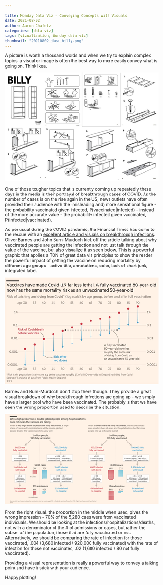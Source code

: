 ```yaml
---

title: Monday Data Viz - Conveying Concepts with Visuals
date: 2021-08-02
author: Aaron Chafetz
categories: [data viz]
tags: [vizualisation, Monday data viz]
thumbnail: "20210802_ikea_billy.png"
---
```


A picture is worth a thousand words and when we try to explain complex topics, a visual or image is often the best way to more easily convey what is going on. Think Ikea.

![Ikea instructions](/assets/images/posts/20210802_ikea_billy.png)

One of those tougher topics that is currently coming up repeatedly these days in the media is their portrayal of breakthrough cases of COVID. As the number of cases is on the rise again in the US, news outlets have often provided their audience with the (misleading and) more sensational figure - the probability vaccinated given infected, P(vaccinated|infected)  - instead of the more accurate value - the probability infected given vaccinated, P(infected|vaccinated).

As per usual during the COVID pandemic, the Financial Times has come to the rescue with an [excellent article and visuals on breakthrough infections](https://www.ft.com/content/0f11b219-0f1b-420e-8188-6651d1e749ff). Oliver Barnes and John Burn-Murdoch kick off the article talking about why vaccinated people are getting the infection and not just talk through the value of the vaccine, but also visualize it as seen below. This is a powerful graphic that applies a TON of great data viz principles to show the reader the powerful impact of getting the vaccine on reducing mortality by different age groups - active title, annotations, color, lack of chart junk, integrated label.

![COVID mortality risk by age group pre- and post vaccine](/assets/images/posts/20210802_barns-burn-murdoch_mortality-risk-age.png)

Barnes and Burn-Murdoch don't stop there though. They provide a great visual breakdown of why breakthrough infections are going up - we simply have a larger pool who have been vaccinated. The probably is that we have seen the wrong proportion used to describe the situation. 

![Larger denominator more people infected](/assets/images/posts/20210802_barns-burn-murdoch_prop-increase-with-denom.png)

From the right visual, the proportion in the middle when used, gives the wrong impression - 70% of the 5,280 caes were from vaccinated individuals. We should be looking at the infections/hospitalizations/deaths, not with a denominator of the # of admissions or cases, but rather the subset of the population, those that are fully vaccinated or not. Alternatively, we should be comparing the rate of infection for those vaccinated, .004 (3,680 infected / 920,000 fully vaccinated) with the rate of infection for those not vaccinated, .02 (1,600 infected / 80 not fully vaccinated).

Providing a visual representation is really a powerful way to convey a talking point and have it stick with your audience.

Happy plotting!
